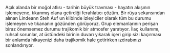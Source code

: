 Açık alanda bir moğol atlısı - tarihin büyük travması - hayatın akışının işlemeyene, tıkanmış olana getirdiği ferahlatıcı çözüm. 
Bir rüya sekansından alınan Lindeann Steh Auf un klibinde izleyiciler olarak tüm bu durumu işlemeyen ve tıkananın gözünden görüyoruz. 
Grup elemanlarının perişan biraz önemsemez durumu trajikomik bir atmosfer yaratıyor. 
İlaç kullanımı, ruhsal sorunlar, at üstündeki birinin duvarı yıkarak içeri girip sizi kaçırması bir anlamda hikayenizi daha trajikomik hale getirirken ızdırabınızı sonlandırıyor.
